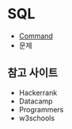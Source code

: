 # SQL

- [Command](https://github.com/micopes/SQL/blob/main/Command.md)
- 문제

## 참고 사이트
- Hackerrank
- Datacamp
- Programmers
- w3schools
